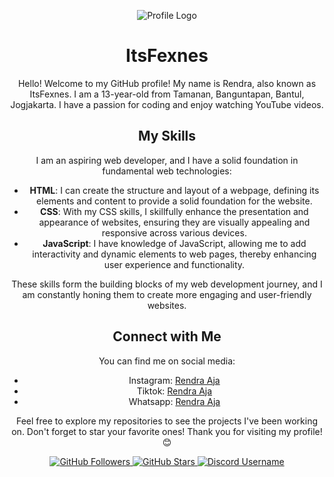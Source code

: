 <div align="center">

![Profile Logo](https://media.discordapp.net/attachments/1032820975877754960/1036330046056583189/uptimer.png)

# ItsFexnes

Hello! Welcome to my GitHub profile! My name is Rendra, also known as ItsFexnes. I am a 13-year-old from Tamanan,
Banguntapan, Bantul, Jogjakarta. I have a passion for coding and enjoy watching YouTube videos.

## My Skills

I am an aspiring web developer, and I have a solid foundation in fundamental web technologies:

- **HTML**: I can create the structure and layout of a webpage, defining its elements and content to provide a solid
  foundation for the website.
- **CSS**: With my CSS skills, I skillfully enhance the presentation and appearance of websites, ensuring they are visually
  appealing and responsive across various devices.
- **JavaScript**: I have knowledge of JavaScript, allowing me to add interactivity and dynamic elements to web pages,
  thereby enhancing user experience and functionality.

These skills form the building blocks of my web development journey, and I am constantly honing them to create more
engaging and user-friendly websites.

## Connect with Me

You can find me on social media:

- Instagram: [Rendra Aja](https://instagram.com/its.rendra.xyz?igshid=MzNINGNkZWQ4Mg==)
- Tiktok: [Rendra Aja](https://www.tiktok.com/@fexnes_aja?_t=8eL9kKQ00KF&_r=1)
- Whatsapp: [Rendra Aja](https://api.whatsapp.com/send?phone=6281325698778)

Feel free to explore my repositories to see the projects I've been working on. Don't forget to star your favorite ones!
Thank you for visiting my profile! 😊

<div align="center">
  <p>
    <a href="https://github.com/pandhu-rendra" target="_blank">
      <img src="https://img.shields.io/github/followers/ItsFexnes?label=Follow&style=social" alt="GitHub Followers" />
    </a>
    <a href="https://github.com/Rendra" target="_blank">
      <img src="https://img.shields.io/github/stars/ItsFexnes?style=social" alt="GitHub Stars" />
    </a>
    <a href="https://discord.com/users/941844949824069692" target="_blank">
      <img src="https://img.shields.io/badge/rendra.aja-blue?style=social&logo=discord" alt="Discord Username" />
    </a>
  </p>
</div>
